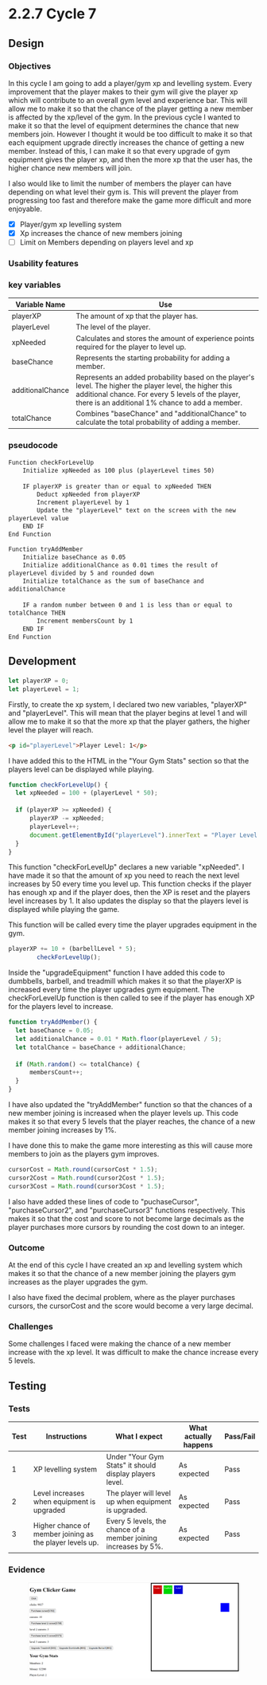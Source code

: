 # 2.2.7 Cycle 7

## Design

### Objectives

In this cycle I am going to add a player/gym xp and levelling system. Every improvement that the player makes to their gym will give the player xp which will contribute to an overall gym level and experience bar. This will allow me to make it so that the chance of the player getting a new member is affected by the xp/level of the gym. In the previous cycle I wanted to make it so that the level of equipment determines the chance that new members join. However I thought it would be too difficult to make it so that each equipment upgrade directly increases the chance of getting a new member. Instead of this, I can make it so that every upgrade of gym equipment gives the player xp, and then the more xp that the user has, the higher chance new members will join.

I also would like to limit the number of members the player can have depending on what level their gym is. This will prevent the player from progressing too fast and therefore make the game more difficult and more enjoyable.

* [x] Player/gym xp levelling system
* [x] Xp increases the chance of new members joining
* [ ] Limit on Members depending on players level and xp

### Usability features

### key variables

| Variable Name    | Use                                                                                                                                                                                                              |
| ---------------- | ---------------------------------------------------------------------------------------------------------------------------------------------------------------------------------------------------------------- |
| playerXP         | The amount of xp that the player has.                                                                                                                                                                            |
| playerLevel      | The level of the player.                                                                                                                                                                                         |
| xpNeeded         | Calculates and stores the amount of experience points required for the player to level up.                                                                                                                       |
| baseChance       | Represents the  starting probability for adding a member.                                                                                                                                                        |
| additionalChance | Represents an added probability based on the player's level. The higher the player level, the higher this additional chance. For every 5 levels of the player, there is an additional 1% chance to add a member. |
| totalChance      | Combines "baseChance" and "additionalChance" to calculate the total probability of adding a member.                                                                                                              |

### pseudocode

```
Function checkForLevelUp
    Initialize xpNeeded as 100 plus (playerLevel times 50)

    IF playerXP is greater than or equal to xpNeeded THEN
        Deduct xpNeeded from playerXP
        Increment playerLevel by 1
        Update the "playerLevel" text on the screen with the new playerLevel value
    END IF
End Function
```

```
Function tryAddMember
    Initialize baseChance as 0.05
    Initialize additionalChance as 0.01 times the result of playerLevel divided by 5 and rounded down
    Initialize totalChance as the sum of baseChance and additionalChance

    IF a random number between 0 and 1 is less than or equal to totalChance THEN
        Increment membersCount by 1
    END IF
End Function
```

## Development

```javascript
let playerXP = 0;
let playerLevel = 1;
```

Firstly, to create the xp system, I declared two new variables, "playerXP" and "playerLevel". This will mean that the player begins at level 1 and will allow me to make it so that the more xp that the player gathers, the higher level the player will reach.

```html
<p id="playerLevel">Player Level: 1</p>
```

I have added this to the HTML in the "Your Gym Stats" section so that the players level can be displayed while playing.

```javascript
function checkForLevelUp() {
  let xpNeeded = 100 + (playerLevel * 50);

  if (playerXP >= xpNeeded) {
      playerXP -= xpNeeded;
      playerLevel++;
      document.getElementById("playerLevel").innerText = "Player Level: " + playerLevel;
  }
}
```

This function "checkForLevelUp" declares a new variable "xpNeeded". I have made it so that the amount of xp you need to reach the next level increases by 50 every time you level up. This function checks if the player has enough xp and if the player does, then the XP is reset and the players level increases by 1. It also updates the display so that the players level is displayed while playing the game.

This function will be called every time the player upgrades equipment in the gym.

```javascript
playerXP += 10 + (barbellLevel * 5);
        checkForLevelUp();
```

Inside the "upgradeEquipment" function I have added this code to dumbbells, barbell, and treadmill which makes it so that the playerXP is increased every time the player upgrades gym equipment. The checkForLevelUp function is then called to see if the player has enough XP for the players level to increase.

```javascript
function tryAddMember() {
  let baseChance = 0.05;
  let additionalChance = 0.01 * Math.floor(playerLevel / 5);
  let totalChance = baseChance + additionalChance;

  if (Math.random() <= totalChance) {
      membersCount++;
  }
}
```

I have also updated the "tryAddMember" function so that the chances of a new member joining is increased when the player levels up. This code makes it so that every 5 levels that the player reaches, the chance of a new member joining increases by 1%.

I have done this to make the game more interesting as this will cause more members to join as the players gym improves.

```javascript
cursorCost = Math.round(cursorCost * 1.5);
cursor2Cost = Math.round(cursor2Cost * 1.5);
cursor3Cost = Math.round(cursor3Cost * 1.5);
```

I also have added these lines of code to "puchaseCursor", "purchaseCursor2", and "purchaseCursor3" functions respectively. This makes it so that the cost and score to not become large decimals as the player purchases more cursors by rounding the cost down to an integer.

### Outcome

At the end of this cycle I have created an xp and levelling system which makes it so that the chance of a new member joining the players gym increases as the player upgrades the gym.

I also have fixed the decimal problem, where as the player purchases cursors, the cursorCost and the score would become a very large decimal.

### Challenges

Some challenges I faced were making the chance of a new member increase with the xp level. It was difficult to make the chance increase every 5 levels.

## Testing

### Tests

| Test | Instructions                                             | What I expect                                                   | What actually happens | Pass/Fail |
| ---- | -------------------------------------------------------- | --------------------------------------------------------------- | --------------------- | --------- |
| 1    | XP levelling system                                      | Under "Your Gym Stats" it should display players level.         | As expected           | Pass      |
| 2    | Level increases when equipment is upgraded               | The player will level up when equipment is upgraded.            | As expected           | Pass      |
| 3    | Higher chance of member joining as the player levels up. | Every 5 levels, the chance of a member joining increases by 5%. | As expected           | Pass      |

### Evidence

<figure><img src="../.gitbook/assets/image (11) (1).png" alt=""><figcaption></figcaption></figure>
